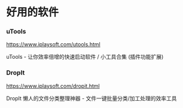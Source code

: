# 好用的软件
### uTools
https://www.iplaysoft.com/utools.html

uTools - 让你效率倍增的快速启动软件 / 小工具合集 (插件功能扩展)
### DropIt
https://www.iplaysoft.com/dropit.html

DropIt 懒人的文件分类整理神器 - 文件一键批量分类/加工处理的效率工具